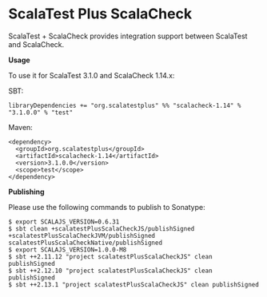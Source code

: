 # ScalaTest Plus ScalaCheck
ScalaTest + ScalaCheck provides integration support between ScalaTest and ScalaCheck.

**Usage**

To use it for ScalaTest 3.1.0 and ScalaCheck 1.14.x: 

SBT: 

```
libraryDependencies += "org.scalatestplus" %% "scalacheck-1.14" % "3.1.0.0" % "test"
```

Maven: 

```
<dependency>
  <groupId>org.scalatestplus</groupId>
  <artifactId>scalacheck-1.14</artifactId>
  <version>3.1.0.0</version>
  <scope>test</scope>
</dependency>
```


**Publishing**

Please use the following commands to publish to Sonatype: 

```
$ export SCALAJS_VERSION=0.6.31
$ sbt clean +scalatestPlusScalaCheckJS/publishSigned +scalatestPlusScalaCheckJVM/publishSigned scalatestPlusScalaCheckNative/publishSigned
$ export SCALAJS_VERSION=1.0.0-M8
$ sbt ++2.11.12 "project scalatestPlusScalaCheckJS" clean publishSigned
$ sbt ++2.12.10 "project scalatestPlusScalaCheckJS" clean publishSigned
$ sbt ++2.13.1 "project scalatestPlusScalaCheckJS" clean publishSigned
```
